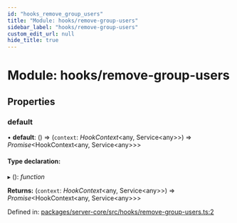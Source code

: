 ```yaml
---
id: "hooks_remove_group_users"
title: "Module: hooks/remove-group-users"
sidebar_label: "hooks/remove-group-users"
custom_edit_url: null
hide_title: true
---
```


# Module: hooks/remove-group-users

## Properties

### default

• **default**: () => (`context`: *HookContext*<any, Service<any\>\>) => *Promise*<HookContext<any, Service<any\>\>\>

#### Type declaration:

▸ (): *function*

**Returns:** (`context`: *HookContext*<any, Service<any\>\>) => *Promise*<HookContext<any, Service<any\>\>\>

Defined in: [packages/server-core/src/hooks/remove-group-users.ts:2](https://github.com/xr3ngine/xr3ngine/blob/77d12cea0/packages/server-core/src/hooks/remove-group-users.ts#L2)
